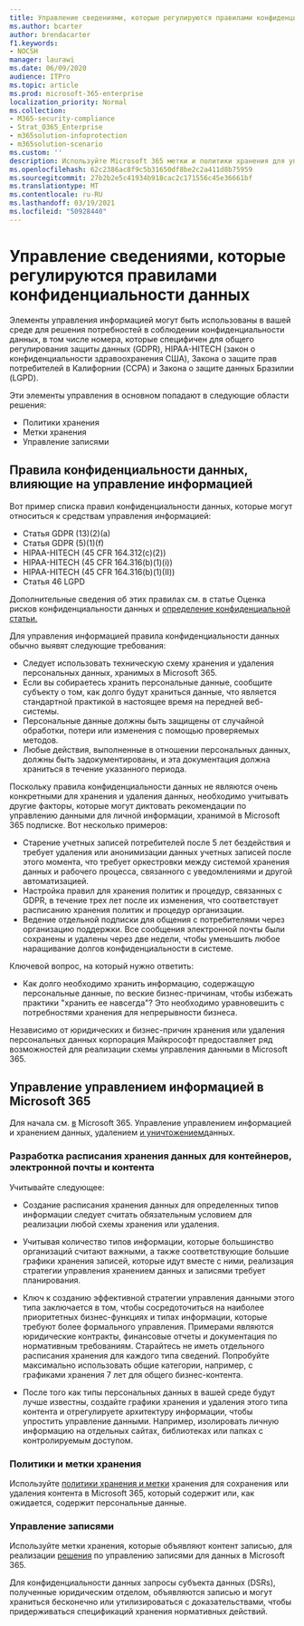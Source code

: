 ```yaml
---
title: Управление сведениями, которые регулируются правилами конфиденциальности данных
ms.author: bcarter
author: brendacarter
f1.keywords:
- NOCSH
manager: laurawi
ms.date: 06/09/2020
audience: ITPro
ms.topic: article
ms.prod: microsoft-365-enterprise
localization_priority: Normal
ms.collection:
- M365-security-compliance
- Strat_O365_Enterprise
- m365solution-infoprotection
- m365solution-scenario
ms.custom: ''
description: Используйте Microsoft 365 метки и политики хранения для управления личными данными в Microsoft 365 среде.
ms.openlocfilehash: 62c2386ac8f9c5b31650df8be2c2a411d8b75959
ms.sourcegitcommit: 27b2b2e5c41934b918cac2c171556c45e36661bf
ms.translationtype: MT
ms.contentlocale: ru-RU
ms.lasthandoff: 03/19/2021
ms.locfileid: "50928440"
---
```

# <a name="govern-information-subject-to-data-privacy-regulation"></a>Управление сведениями, которые регулируются правилами конфиденциальности данных

Элементы управления информацией могут быть использованы в вашей среде для решения потребностей в соблюдении конфиденциальности данных, в том числе номера, которые специфичен для общего регулирования защиты данных (GDPR), HIPAA-HITECH (закон о конфиденциальности здравоохранения США), Закона о защите прав потребителей в Калифорнии (CCPA) и Закона о защите данных Бразилии (LGPD). 

Эти элементы управления в основном попадают в следующие области решения:

- Политики хранения
- Метки хранения
- Управление записями

## <a name="data-privacy-regulations-impacting-information-governance-controls"></a>Правила конфиденциальности данных, влияющие на управление информацией

Вот пример списка правил конфиденциальности данных, которые могут относиться к средствам управления информацией:

- Статья GDPR (13)(2)(a)
- Статья GDPR (5)(1)(f)
- HIPAA-HITECH (45 CFR 164.312(c)(2))
- HIPAA-HITECH (45 CFR 164.316(b)(1)(i))
- HIPAA-HITECH (45 CFR 164.316(b)(1)(II))
- Статья 46 LGPD

Дополнительные сведения об этих правилах см. в статье Оценка рисков конфиденциальности данных и [определение конфиденциальной статьи.](information-protection-deploy-assess.md)

Для управления информацией правила конфиденциальности данных обычно выявят следующие требования:

- Следует использовать техническую схему хранения и удаления персональных данных, хранимых в Microsoft 365.
- Если вы собираетесь хранить персональные данные, сообщите субъекту о том, как долго будут храниться данные, что является стандартной практикой в настоящее время на передней веб-системы.
- Персональные данные должны быть защищены от случайной обработки, потери или изменения с помощью проверяемых методов.
- Любые действия, выполненные в отношении персональных данных, должны быть задокументированы, и эта документация должна храниться в течение указанного периода.

Поскольку правила конфиденциальности данных не являются очень конкретными для хранения и удаления данных, необходимо учитывать другие факторы, которые могут диктовать рекомендации по управлению данными для личной информации, хранимой в Microsoft 365 подписке. Вот несколько примеров:

- Старение учетных записей потребителей после 5 лет бездействия и требует удаления или анонимизации данных учетных записей после этого момента, что требует оркестровки между системой хранения данных и рабочего процесса, связанного с уведомлениями и другой автоматизацией.
- Настройка правил для хранения политик и процедур, связанных с GDPR, в течение трех лет после их изменения, что соответствует расписанию хранения политик и процедур организации.
- Ведение отдельной подписки для общения с потребителями через организацию поддержки. Все сообщения электронной почты были сохранены и удалены через две недели, чтобы уменьшить любое наращивание долгов конфиденциальности в системе.

Ключевой вопрос, на который нужно ответить: 

- Как долго необходимо хранить информацию, содержащую персональные данные, по веские бизнес-причинам, чтобы избежать практики "хранить ее навсегда"? Это необходимо уравновешить с потребностями хранения для непрерывности бизнеса.

Независимо от юридических и бизнес-причин хранения или удаления персональных данных корпорация Майкрософт предоставляет ряд возможностей для реализации схемы управления данными в Microsoft 365.

## <a name="managing-information-governance-in-microsoft-365"></a>Управление управлением информацией в Microsoft 365

Для начала см. [в](../compliance/manage-information-governance.md) Microsoft 365. Управление управлением информацией и хранением данных, удалением [и уничтожением](/office365/Enterprise/office-365-data-retention-deletion-and-destruction-overview)данных.

### <a name="develop-data-retention-schedules-for-containers-email-and-content"></a>Разработка расписания хранения данных для контейнеров, электронной почты и контента

Учитывайте следующее:

- Создание расписания хранения данных для определенных типов информации следует считать обязательным условием для реализации любой схемы хранения или удаления.

- Учитывая количество типов информации, которые большинство организаций считают важными, а также соответствующие большие графики хранения записей, которые идут вместе с ними, реализация стратегии управления хранением данных и записями требует планирования. 

- Ключ к созданию эффективной стратегии управления данными этого типа заключается в том, чтобы сосредоточиться на наиболее приоритетных бизнес-функциях и типах информации, которые требуют более формального управления. Примерами являются юридические контракты, финансовые отчеты и документация по нормативным требованиям. Старайтесь не иметь отдельного расписания хранения для каждого типа сведений. Попробуйте максимально использовать общие категории, например, с графиками хранения 7 лет для общего бизнес-контента.

- После того как типы персональных данных в вашей среде будут лучше известны, создайте графики хранения и удаления этого типа контента и отрегулируете архитектуру информации, чтобы упростить управление данными. Например, изолировать личную информацию на отдельных сайтах, библиотеках или папках с контролируемым доступом.

### <a name="retention-policies-and-retention-labels"></a>Политики и метки хранения

Используйте [политики хранения и метки](../compliance/retention.md) хранения для сохранения или удаления контента в Microsoft 365, который содержит или, как ожидается, содержит персональные данные.

### <a name="records-management"></a>Управление записями

Используйте метки хранения, которые объявляют контент записью, для реализации [решения](../compliance/records-management.md) по управлению записями для данных в Microsoft 365.

Для конфиденциальности данных запросы субъекта данных (DSRs), полученные юридическим отделом, объявляются записью и могут храниться бесконечно или утилизироваться с доказательствами, чтобы придерживаться спецификаций хранения нормативных действий.